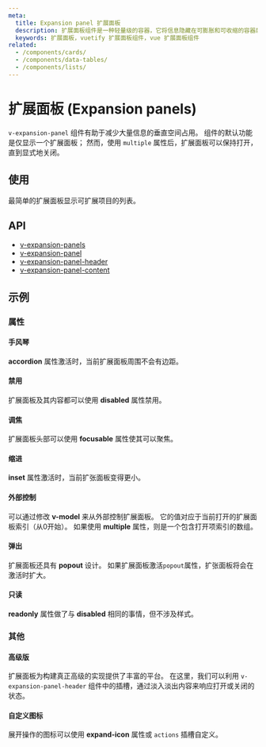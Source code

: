 ```yaml
---
meta:
  title: Expansion panel 扩展面板
  description: 扩展面板组件是一种轻量级的容器，它将信息隐藏在可膨胀和可收缩的容器后面。
  keywords: 扩展面板，vuetify 扩展面板组件，vue 扩展面板组件
related:
  - /components/cards/
  - /components/data-tables/
  - /components/lists/
---
```


# 扩展面板 (Expansion panels)

`v-expansion-panel` 组件有助于减少大量信息的垂直空间占用。 组件的默认功能是仅显示一个扩展面板； 然而，使用 `multiple` 属性后，扩展面板可以保持打开，直到显式地关闭。

<entry-ad />

## 使用

最简单的扩展面板显示可扩展项目的列表。

<example file="v-expansion-panels/usage" />

## API

- [v-expansion-panels](/api/v-expansion-panels)
- [v-expansion-panel](/api/v-expansion-panel)
- [v-expansion-panel-header](/api/v-expansion-panel-header)
- [v-expansion-panel-content](/api/v-expansion-panel-content)

<inline-api page="components/expansion-panels" />


<!-- ## Sub-components

### v-expansion-panel

v-expansion-panel description

### v-expansion-panel-header

v-expansion-panel-header description

### v-expansion-panel-content

v-expansion-panel-content description -->

## 示例

### 属性

#### 手风琴

**accordion** 属性激活时，当前扩展面板周围不会有边距。

<example file="v-expansion-panels/prop-accordion" />

#### 禁用

扩展面板及其内容都可以使用 **disabled** 属性禁用。

<example file="v-expansion-panels/prop-disabled" />

#### 调焦

扩展面板头部可以使用 **focusable** 属性使其可以聚焦。

<example file="v-expansion-panels/prop-focusable" />

#### 缩进

**inset** 属性激活时，当前扩张面板变得更小。

<example file="v-expansion-panels/prop-inset" />

#### 外部控制

可以通过修改 **v-model** 来从外部控制扩展面板。 它的值对应于当前打开的扩展面板索引（从0开始）。 如果使用 **multiple** 属性，则是一个包含打开项索引的数组。

<example file="v-expansion-panels/prop-model" />

#### 弹出

扩展面板还具有 **popout** 设计。 如果扩展面板激活`popout`属性，扩张面板将会在激活时扩大。

<example file="v-expansion-panels/prop-popout" />

#### 只读

**readonly** 属性做了与 **disabled** 相同的事情，但不涉及样式。

<example file="v-expansion-panels/prop-readonly" />

### 其他

#### 高级版

扩展面板为构建真正高级的实现提供了丰富的平台。 在这里，我们可以利用 `v-expansion-panel-header` 组件中的插槽，通过淡入淡出内容来响应打开或关闭的状态。

<example file="v-expansion-panels/misc-advanced" />

#### 自定义图标

展开操作的图标可以使用 **expand-icon** 属性或 `actions` 插槽自定义。

<example file="v-expansion-panels/misc-custom-icons" />

<backmatter />
